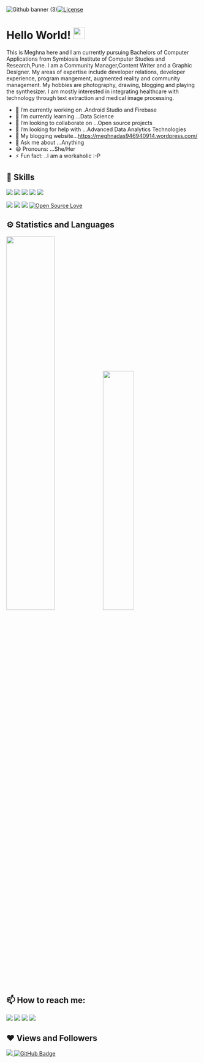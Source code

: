 
![Github banner (3)](https://user-images.githubusercontent.com/55181652/92362483-b0205800-f10d-11ea-975d-0b2b17815e42.gif)<a href="https://github.com/Meghna-DAS/Meghna-DAS/blob/master/LICENSE"><img src="https://img.shields.io/github/license/antonkomarev/github-profile-views-counter.svg?style=flat-square" alt="License"></a>

# Hello World! <img src="https://raw.githubusercontent.com/MartinHeinz/MartinHeinz/master/wave.gif" width="30px">

This is Meghna here and I am currently pursuing Bachelors of Computer Applications from Symbiosis Institute of Computer Studies and Research,Pune. 
I am a Community Manager,Content Writer and a Graphic Designer. My areas of expertise include developer relations, developer experience, program mangement, augmented reality and community management. My hobbies are photography, drawing, blogging and playing the synthesizer. I am mostly interested in integrating healthcare with technology through text extraction and medical image processing.

- 🔭 I’m currently working on .Android Studio and Firebase
- 🌱 I’m currently learning ...Data Science
- 👯 I’m looking to collaborate on ...Open source projects
- 🤔 I’m looking for help with ...Advanced Data Analytics Technologies
- 📃 My blogging website...https://meghnadas946940914.wordpress.com/
- 💬 Ask me about ...Anything
- 😄 Pronouns: ...She/Her
- ⚡ Fun fact: ..I am a workaholic :-P <br>


## 🚀 Skills
<img src="https://img.shields.io/badge/javascript%20-%23323330.svg?&style=for-the-badge&logo=javascript&logoColor=%23F7DF1E"> <img src="https://img.shields.io/badge/java-%23ED8B00.svg?&style=for-the-badge&logo=java&logoColor=white"> <img src="https://img.shields.io/badge/php-%23777BB4.svg?&style=for-the-badge&logo=php&logoColor=white"> <img src="https://img.shields.io/badge/mysql-%2300f.svg?&style=for-the-badge&logo=mysql&logoColor=white"> <img src="https://img.shields.io/badge/blogger-%23FF5722.svg?&style=for-the-badge&logo=blogger&logoColor=white">

<img src="https://img.shields.io/badge/python-%233776AB.svg?&style=flat-square&logo=python&logoColor=white">  <img src="https://img.shields.io/badge/html-%23239120.svg?&style=flat-square&logo=html5&logoColor=white">  <img src="https://img.shields.io/badge/css-%23239120.svg?&style=flat-square&logo=css3&logoColor=white"> [![Open Source Love](https://badges.frapsoft.com/os/v2/open-source.svg?v=103)](https://github.com/Meghna-DAS/)


## ⚙ Statistics and Languages 
<img width="50%" src="https://github-readme-stats.vercel.app/api?username=Meghna-DAS&show_icons=true&theme=tokyonight"><img width="40%" src="https://github-readme-stats.vercel.app/api/top-langs/?username=Meghna-DAS&layout=compact&theme=tokyonight"> <br>

## 📫 How to reach me:
<p align='left'>
  
<a href = "https://www.linkedin.com/in/meghna-das15/"><img src="https://img.icons8.com/cute-clipart/45/000000/linkedin.png"/></a>
<a href = "https://twitter.com/Meghna__Das_"><img src="https://img.icons8.com/cotton/45/000000/twitter.png"/></a>
<a href = "https://www.instagram.com/meghna__das_/"><img src="https://img.icons8.com/color/45/000000/instagram-new.png"/></a>
<a href = "https://www.facebook.com/meghna.das15"><img src="https://img.icons8.com/fluent/48/000000/facebook-new.png"/></a>

</p>

## ❤ Views and Followers
<a href="https://github.com/Meghna-DAS/github-profile-views-counter">
    <img src="https://komarev.com/ghpvc/?username=Meghna-DAS">
</a>
<a href="https://github.com/Meghna-DAS?tab=followers"><img src="https://img.shields.io/github/followers/Meghna-DAS?label=Followers&style=social" alt="GitHub Badge"></a>
